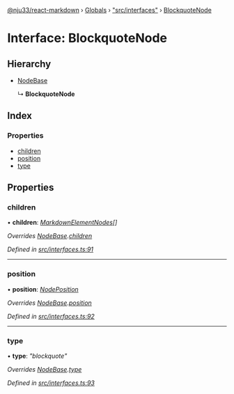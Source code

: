 [@nju33/react-markdown](../README.md) › [Globals](../globals.md) › ["src/interfaces"](../modules/_src_interfaces_.md) › [BlockquoteNode](_src_interfaces_.blockquotenode.md)

# Interface: BlockquoteNode

## Hierarchy

* [NodeBase](_src_interfaces_.nodebase.md)

  ↳ **BlockquoteNode**

## Index

### Properties

* [children](_src_interfaces_.blockquotenode.md#children)
* [position](_src_interfaces_.blockquotenode.md#position)
* [type](_src_interfaces_.blockquotenode.md#type)

## Properties

###  children

• **children**: *[MarkdownElementNodes](../modules/_src_interfaces_.md#markdownelementnodes)[]*

*Overrides [NodeBase](_src_interfaces_.nodebase.md).[children](_src_interfaces_.nodebase.md#optional-children)*

*Defined in [src/interfaces.ts:91](https://github.com/nju33/react-markdown/blob/7fe748e/src/interfaces.ts#L91)*

___

###  position

• **position**: *[NodePosition](_src_interfaces_.nodeposition.md)*

*Overrides [NodeBase](_src_interfaces_.nodebase.md).[position](_src_interfaces_.nodebase.md#position)*

*Defined in [src/interfaces.ts:92](https://github.com/nju33/react-markdown/blob/7fe748e/src/interfaces.ts#L92)*

___

###  type

• **type**: *"blockquote"*

*Overrides [NodeBase](_src_interfaces_.nodebase.md).[type](_src_interfaces_.nodebase.md#type)*

*Defined in [src/interfaces.ts:93](https://github.com/nju33/react-markdown/blob/7fe748e/src/interfaces.ts#L93)*
